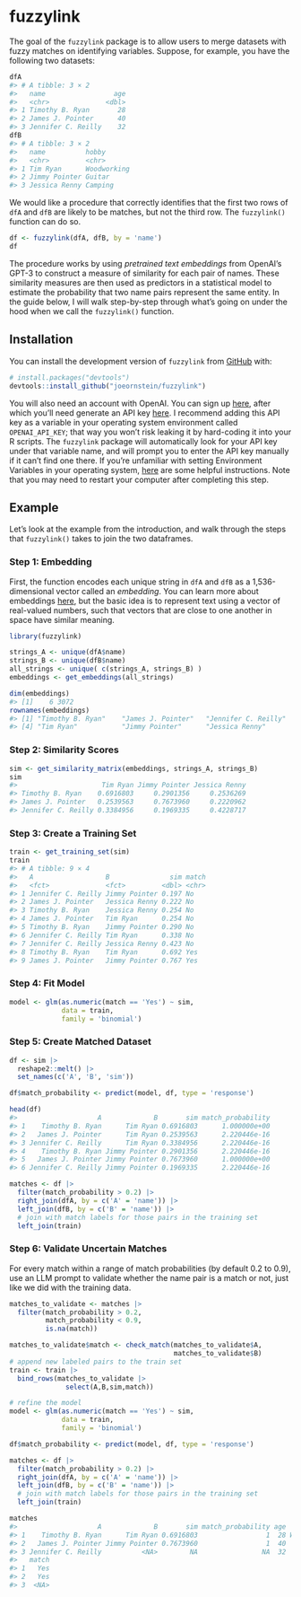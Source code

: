 
<!-- README.md is generated from README.Rmd. Please edit that file -->

# fuzzylink

<!-- badges: start -->
<!-- badges: end -->

The goal of the `fuzzylink` package is to allow users to merge datasets
with fuzzy matches on identifying variables. Suppose, for example, you
have the following two datasets:

``` r
dfA
#> # A tibble: 3 × 2
#>   name                 age
#>   <chr>              <dbl>
#> 1 Timothy B. Ryan       28
#> 2 James J. Pointer      40
#> 3 Jennifer C. Reilly    32
dfB
#> # A tibble: 3 × 2
#>   name          hobby      
#>   <chr>         <chr>      
#> 1 Tim Ryan      Woodworking
#> 2 Jimmy Pointer Guitar     
#> 3 Jessica Renny Camping
```

We would like a procedure that correctly identifies that the first two
rows of `dfA` and `dfB` are likely to be matches, but not the third row.
The `fuzzylink()` function can do so.

``` r
df <- fuzzylink(dfA, dfB, by = 'name')
df
```

The procedure works by using *pretrained text embeddings* from OpenAI’s
GPT-3 to construct a measure of similarity for each pair of names. These
similarity measures are then used as predictors in a statistical model
to estimate the probability that two name pairs represent the same
entity. In the guide below, I will walk step-by-step through what’s
going on under the hood when we call the `fuzzylink()` function.

## Installation

You can install the development version of `fuzzylink` from
[GitHub](https://github.com/) with:

``` r
# install.packages("devtools")
devtools::install_github("joeornstein/fuzzylink")
```

You will also need an account with OpenAI. You can sign up
[here](https://beta.openai.com/signup), after which you’ll need generate
an API key [here](https://platform.openai.com/account/api-keys). I
recommend adding this API key as a variable in your operating system
environment called `OPENAI_API_KEY`; that way you won’t risk leaking it
by hard-coding it into your R scripts. The `fuzzylink` package will
automatically look for your API key under that variable name, and will
prompt you to enter the API key manually if it can’t find one there. If
you’re unfamiliar with setting Environment Variables in your operating
system,
[here](https://dev.to/biplov/handling-passwords-and-secret-keys-using-environment-variables-2ei0)
are some helpful instructions. Note that you may need to restart your
computer after completing this step.

## Example

Let’s look at the example from the introduction, and walk through the
steps that `fuzzylink()` takes to join the two dataframes.

### Step 1: Embedding

First, the function encodes each unique string in `dfA` and `dfB` as a
1,536-dimensional vector called an *embedding*. You can learn more about
embeddings
[here](https://platform.openai.com/docs/guides/embeddings/embedding-models),
but the basic idea is to represent text using a vector of real-valued
numbers, such that vectors that are close to one another in space have
similar meaning.

``` r
library(fuzzylink)

strings_A <- unique(dfA$name)
strings_B <- unique(dfB$name)
all_strings <- unique( c(strings_A, strings_B) )
embeddings <- get_embeddings(all_strings)

dim(embeddings)
#> [1]    6 3072
rownames(embeddings)
#> [1] "Timothy B. Ryan"    "James J. Pointer"   "Jennifer C. Reilly"
#> [4] "Tim Ryan"           "Jimmy Pointer"      "Jessica Renny"
```

### Step 2: Similarity Scores

``` r
sim <- get_similarity_matrix(embeddings, strings_A, strings_B)
sim
#>                     Tim Ryan Jimmy Pointer Jessica Renny
#> Timothy B. Ryan    0.6916803     0.2901356     0.2536269
#> James J. Pointer   0.2539563     0.7673960     0.2220962
#> Jennifer C. Reilly 0.3384956     0.1969335     0.4228717
```

### Step 3: Create a Training Set

``` r
train <- get_training_set(sim)
train
#> # A tibble: 9 × 4
#>   A                  B               sim match
#>   <fct>              <fct>         <dbl> <chr>
#> 1 Jennifer C. Reilly Jimmy Pointer 0.197 No   
#> 2 James J. Pointer   Jessica Renny 0.222 No   
#> 3 Timothy B. Ryan    Jessica Renny 0.254 No   
#> 4 James J. Pointer   Tim Ryan      0.254 No   
#> 5 Timothy B. Ryan    Jimmy Pointer 0.290 No   
#> 6 Jennifer C. Reilly Tim Ryan      0.338 No   
#> 7 Jennifer C. Reilly Jessica Renny 0.423 No   
#> 8 Timothy B. Ryan    Tim Ryan      0.692 Yes  
#> 9 James J. Pointer   Jimmy Pointer 0.767 Yes
```

### Step 4: Fit Model

``` r
model <- glm(as.numeric(match == 'Yes') ~ sim, 
             data = train,
             family = 'binomial')
```

### Step 5: Create Matched Dataset

``` r
df <- sim |> 
  reshape2::melt() |> 
  set_names(c('A', 'B', 'sim'))

df$match_probability <- predict(model, df, type = 'response')

head(df)
#>                    A             B       sim match_probability
#> 1    Timothy B. Ryan      Tim Ryan 0.6916803      1.000000e+00
#> 2   James J. Pointer      Tim Ryan 0.2539563      2.220446e-16
#> 3 Jennifer C. Reilly      Tim Ryan 0.3384956      2.220446e-16
#> 4    Timothy B. Ryan Jimmy Pointer 0.2901356      2.220446e-16
#> 5   James J. Pointer Jimmy Pointer 0.7673960      1.000000e+00
#> 6 Jennifer C. Reilly Jimmy Pointer 0.1969335      2.220446e-16

matches <- df |> 
  filter(match_probability > 0.2) |> 
  right_join(dfA, by = c('A' = 'name')) |> 
  left_join(dfB, by = c('B' = 'name')) |> 
  # join with match labels for those pairs in the training set
  left_join(train)
```

### Step 6: Validate Uncertain Matches

For every match within a range of match probabilities (by default 0.2 to
0.9), use an LLM prompt to validate whether the name pair is a match or
not, just like we did with the training data.

``` r
matches_to_validate <- matches |> 
  filter(match_probability > 0.2, 
         match_probability < 0.9,
         is.na(match))

matches_to_validate$match <- check_match(matches_to_validate$A,
                                         matches_to_validate$B)
# append new labeled pairs to the train set
train <- train |> 
  bind_rows(matches_to_validate |> 
              select(A,B,sim,match))

# refine the model
model <- glm(as.numeric(match == 'Yes') ~ sim,
             data = train,
             family = 'binomial')

df$match_probability <- predict(model, df, type = 'response')

matches <- df |> 
  filter(match_probability > 0.2) |> 
  right_join(dfA, by = c('A' = 'name')) |> 
  left_join(dfB, by = c('B' = 'name')) |> 
  # join with match labels for those pairs in the training set
  left_join(train)

matches
#>                    A             B       sim match_probability age       hobby
#> 1    Timothy B. Ryan      Tim Ryan 0.6916803                 1  28 Woodworking
#> 2   James J. Pointer Jimmy Pointer 0.7673960                 1  40      Guitar
#> 3 Jennifer C. Reilly          <NA>        NA                NA  32        <NA>
#>   match
#> 1   Yes
#> 2   Yes
#> 3  <NA>
```
